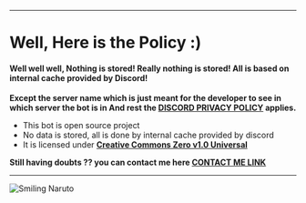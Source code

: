 ***
# Well, Here is the Policy :)

#### Well well well, Nothing is stored! Really nothing is stored! All is based on internal cache provided by Discord!
**Except the server name which is just meant for the developer to see in which server the bot is in
And rest the [DISCORD PRIVACY POLICY](https://discord.com/privacy) applies.**

- This bot is open source project
- No data is stored, all is done by internal cache provided by discord
- It is licensed under [**Creative Commons Zero v1.0 Universal**](https://github.com/Dhruvacube/yondaime-hokage/blob/master/LICENSE) 

**Still having doubts ?? you can contact me here [CONTACT ME LINK](https://dhruvacuber.pythonanywhere.com/contact/)**

***

![Smiling Naruto](https://i.imgur.com/HQytIoC.jpg)
